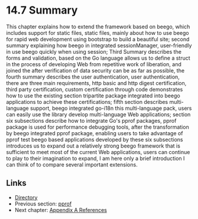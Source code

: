 # 14.7 Summary

This chapter explains how to extend the framework based on beego, which includes support for static files, static files, mainly about how to use beego for rapid web development using bootstrap to build a beautiful site; second summary explaining how beego in integrated sessionManager, user-friendly in use beego quickly when using session; Third Summary describes the forms and validation, based on the Go language allows us to define a struct in the process of developing Web from repetitive work of liberation, and joined the after verification of data security can be as far as possible, the fourth summary describes the user authentication, user authentication, there are three main requirements, http basic and http digest certification, third party certification, custom certification through code demonstrates how to use the existing section tripartite package integrated into beego applications to achieve these certifications; fifth section describes multi-language support, beego integrated go-i18n this multi-language pack, users can easily use the library develop multi-language Web applications; section six subsections describe how to integrate Go's pprof packages, pprof package is used for performance debugging tools, after the transformation by beego integrated pprof package, enabling users to take advantage of pprof test beego based applications developed by these six subsections introduces us to expand out a relatively strong beego framework that is sufficient to meet most of the current Web applications, users can continue to play to their imagination to expand, I am here only a brief introduction I can think of to compare several important extensions.

## Links

- [Directory](preface.md)
- Previous section: [pprof](14.6.md)
- Next chapter: [Appendix A References](ref.md)

